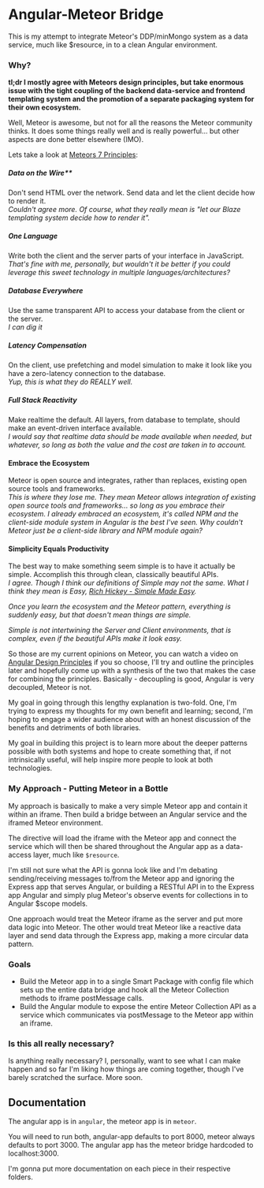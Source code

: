 # Angular-Meteor Bridge

This is my attempt to integrate Meteor's DDP/minMongo system as a data service, much like $resource, in to a clean Angular environment.

### Why?

**tl;dr I mostly agree with Meteors design principles, but take enormous issue with the tight coupling of the backend data-service and frontend templating system and the promotion of a separate packaging system for their own ecosystem.**

Well, Meteor is awesome, but not for all the reasons the Meteor community thinks.  It does some things really well and is really powerful... but other aspects are done better elsewhere (IMO).

Lets take a look at [Meteors 7 Principles](http://docs.meteor.com/#sevenprinciples):

##### Data on the Wire**
Don't send HTML over the network. Send data and let the client decide how to render it.  
*Couldn't agree more.  Of course, what they really mean is "let our Blaze templating system decide how to render it".*

##### One Language
Write both the client and the server parts of your interface in JavaScript.  
*That's fine with me, personally, but wouldn't it be better if you could leverage this sweet technology in multiple languages/architectures?*

##### Database Everywhere
Use the same transparent API to access your database from the client or the server.  
*I can dig it*

##### Latency Compensation
On the client, use prefetching and model simulation to make it look like you have a zero-latency connection to the database.  
*Yup, this is what they do REALLY well.*

##### Full Stack Reactivity
Make realtime the default. All layers, from database to template, should make an event-driven interface available.  
*I would say that realtime data should be made available when needed, but whatever, so long as both the value and the cost are taken in to account.*

#### Embrace the Ecosystem
Meteor is open source and integrates, rather than replaces, existing open source tools and frameworks.  
*This is where they lose me.  They mean Meteor allows integration of existing open source tools and frameworks... so long as you embrace their ecosystem.  I already embraced an ecosystem, it's called NPM and the client-side module system in Angular is the best I've seen.  Why couldn't Meteor just be a client-side library and NPM module again?*

#### Simplicity Equals Productivity
The best way to make something seem simple is to have it actually be simple. Accomplish this through clean, classically beautiful APIs.  
*I agree.  Though I think our definitions of Simple may not the same.  What I think they mean is Easy, [Rich Hickey - Simple Made Easy](http://www.infoq.com/presentations/Simple-Made-Easy).*  
  
*Once you learn the ecosystem and the Meteor pattern, everything is suddenly easy, but that doesn't mean things are simple.*  
  
*Simple is not intertwining the Server and Client environments, that is complex, even if the beautiful APIs make it look easy.*

So those are my current opinions on Meteor, you can watch a video on [Angular Design Principles](https://www.youtube.com/watch?v=HCR7i5F5L8c) if you so choose, I'll try and outline the principles later and hopefully come up with a synthesis of the two that makes the case for combining the principles.  Basically - decoupling is good, Angular is very decoupled, Meteor is not.

My goal in going through this lengthy explanation is two-fold.  One, I'm trying to express my thoughts for my own benefit and learning; second, I'm hoping to engage a wider audience about with an honest discussion of the benefits and detriments of both libraries.

My goal in building this project is to learn more about the deeper patterns possible with both systems and hope to create something that, if not intrinsically useful, will help inspire more people to look at both technologies.

### My Approach - Putting Meteor in a Bottle

My approach is basically to make a very simple Meteor app and contain it within an iframe.  Then build a bridge between an Angular service and the iframed Meteor environment.

The directive will load the iframe with the Meteor app and connect the service which will then be shared throughout the Angular app as a data-access layer, much like `$resource`.

I'm still not sure what the API is gonna look like and I'm debating sending/receiving messages to/from the Meteor app and ignoring the Express app that serves Angular, or building a RESTful API in to the Express app Angular and simply plug Meteor's observe events for collections in to Angular $scope models.

One approach would treat the Meteor iframe as the server and put more data logic into Meteor.  The other would treat Meteor like a reactive data layer and send data through the Express app, making a more circular data pattern.

### Goals

* Build the Meteor app in to a single Smart Package with config file which sets up the entire data bridge and hook all the Meteor Collection methods to iframe postMessage calls.
* Build the Angular module to expose the entire Meteor Collection API as a service which communicates via postMessage to the Meteor app within an iframe.

### Is this all really necessary?

Is anything really necessary?  I, personally, want to see what I can make happen and so far I'm liking how things are coming together, though I've barely scratched the surface.  More soon.

## Documentation

The angular app is in `angular`, the meteor app is in `meteor`.

You will need to run both, angular-app defaults to port 8000, meteor always defaults to port 3000.  The angular app has the meteor bridge hardcoded to localhost:3000.

I'm gonna put more documentation on each piece in their respective folders.


